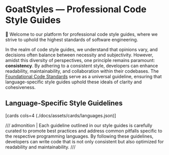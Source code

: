 # GoatStyles — Professional Code Style Guides

:wave: Welcome to our platform for professional code style guides, where we strive to uphold the
highest standards of software engineering.

In the realm of code style guides, we understand that opinions vary, and decisions often balance
between necessity and subjectivity. However, amidst this diversity of perspectives, one principle
remains paramount: __consistency__. By adhering to a consistent style, developers can enhance
readability, maintainability, and collaboration within their codebases. The 
[Foundational Code Standards](foundation.md) serve as a universal guideline, ensuring that
language-specific style guides uphold these ideals of clarity and cohesiveness.

## Language-Specific Style Guidelines

[cards cols=4 (./docs/assets/cards/languages.json)]

/// admonition |
Each guideline outlined in our style guides is carefully curated to promote best practices and
address common pitfalls specific to the respective programming languages. By following these
guidelines, developers can write code that is not only consistent but also optimized for readability
and maintainability.
///

